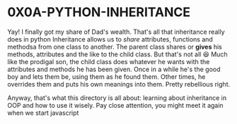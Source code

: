 # 0X0A-PYTHON-INHERITANCE

Yay! I finally got my share of Dad's wealth. That's all that inheritance really does in python
Inheritance allows us to _share_ attributes, functions and methodsa from one class to another. The parent class shares or __gives__ his methods, attributes and the like to the child class.
But that's not all :laughing: Much like the prodigal son, the child class does whatever he wants with the attributes and methods he has been given. Once in a while he's the good boy and lets them be, using them as he found them. Other times, he overrides them and puts his own meanings into them. Pretty rebellious right.

Anyway, that's what this directory is all about: learning about inheritance in OOP and how to use it wisely. Pay close attention, you might meet it again when we start javascript
